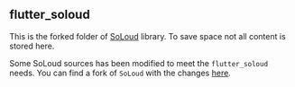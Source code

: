 ## flutter_soloud

This is the forked folder of [SoLoud](https://github.com/jarikomppa/soloud) library. To save space not all content is stored here.

Some SoLoud sources has been modified to meet the `flutter_soloud` needs. You can find a fork of `SoLoud` with the changes [here](https://github.com/alnitak/soloud/tree/flutter_soloud).